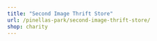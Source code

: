 ```yaml
---
title: "Second Image Thrift Store"
url: /pinellas-park/second-image-thrift-store/
shop: charity
---
```

